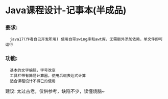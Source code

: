 # Java课程设计-记事本(半成品)
  ### 要求: 
      java17(作者自己开发所用) 使用自带swing库和awt库，无需额外添加依赖，单文件即可运行
  ### 功能: 
      基本的文字编辑，字号改变
      工具栏带有简易计算器，使用后缀表达式计算
      适合课程设计不得已的使用
建议: 太过古老，仅供参考，缺陷不少，读懂烧脑~
